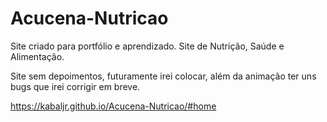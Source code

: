 # Acucena-Nutricao
Site criado para portfólio e aprendizado. Site de Nutrição, Saúde e Alimentação.

Site sem depoimentos, futuramente irei colocar, além da animação ter uns bugs que irei corrigir em breve.

https://kabaljr.github.io/Acucena-Nutricao/#home
